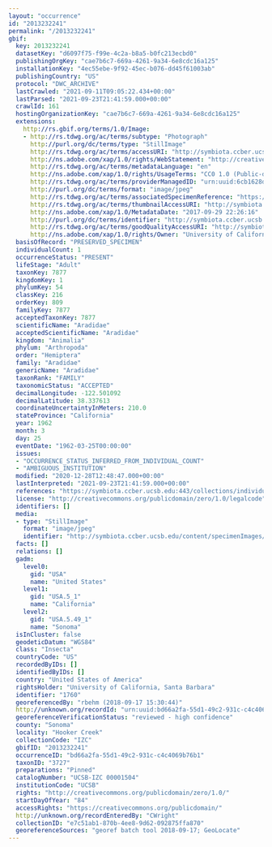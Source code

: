 ```yaml
---
layout: "occurrence"
id: "2013232241"
permalink: "/2013232241"
gbif:
  key: 2013232241
  datasetKey: "d6097f75-f99e-4c2a-b8a5-b0fc213ecbd0"
  publishingOrgKey: "cae7b6c7-669a-4261-9a34-6e8cdc16a125"
  installationKey: "4ec55ebe-9f92-45ec-b076-dd45f61003ab"
  publishingCountry: "US"
  protocol: "DWC_ARCHIVE"
  lastCrawled: "2021-09-11T09:05:22.434+00:00"
  lastParsed: "2021-09-23T21:41:59.000+00:00"
  crawlId: 161
  hostingOrganizationKey: "cae7b6c7-669a-4261-9a34-6e8cdc16a125"
  extensions:
    http://rs.gbif.org/terms/1.0/Image:
    - http://rs.tdwg.org/ac/terms/subtype: "Photograph"
      http://purl.org/dc/terms/type: "StillImage"
      http://rs.tdwg.org/ac/terms/accessURI: "http://symbiota.ccber.ucsb.edu/content/specimenImages/UCSB_IZC/UCSB-IZC00001/UCSB-IZC_00001504_lg.jpg"
      http://ns.adobe.com/xap/1.0/rights/WebStatement: "http://creativecommons.org/publicdomain/zero/1.0/"
      http://rs.tdwg.org/ac/terms/metadataLanguage: "en"
      http://ns.adobe.com/xap/1.0/rights/UsageTerms: "CC0 1.0 (Public-domain)"
      http://rs.tdwg.org/ac/terms/providerManagedID: "urn:uuid:6cb1628d-76c1-43b1-ac2c-377cced4c9e5"
      http://purl.org/dc/terms/format: "image/jpeg"
      http://rs.tdwg.org/ac/terms/associatedSpecimenReference: "https://symbiota.ccber.ucsb.edu:443/collections/individual/index.php?occid=1760"
      http://rs.tdwg.org/ac/terms/thumbnailAccessURI: "http://symbiota.ccber.ucsb.edu/content/specimenImages/UCSB_IZC/UCSB-IZC00001/UCSB-IZC_00001504_tn.jpg"
      http://ns.adobe.com/xap/1.0/MetadataDate: "2017-09-29 22:26:16"
      http://purl.org/dc/terms/identifier: "http://symbiota.ccber.ucsb.edu/content/specimenImages/UCSB_IZC/UCSB-IZC00001/UCSB-IZC_00001504_lg.jpg"
      http://rs.tdwg.org/ac/terms/goodQualityAccessURI: "http://symbiota.ccber.ucsb.edu/content/specimenImages/UCSB_IZC/UCSB-IZC00001/UCSB-IZC_00001504.JPG"
      http://ns.adobe.com/xap/1.0/rights/Owner: "University of California, Santa Barbara"
  basisOfRecord: "PRESERVED_SPECIMEN"
  individualCount: 1
  occurrenceStatus: "PRESENT"
  lifeStage: "Adult"
  taxonKey: 7877
  kingdomKey: 1
  phylumKey: 54
  classKey: 216
  orderKey: 809
  familyKey: 7877
  acceptedTaxonKey: 7877
  scientificName: "Aradidae"
  acceptedScientificName: "Aradidae"
  kingdom: "Animalia"
  phylum: "Arthropoda"
  order: "Hemiptera"
  family: "Aradidae"
  genericName: "Aradidae"
  taxonRank: "FAMILY"
  taxonomicStatus: "ACCEPTED"
  decimalLongitude: -122.501092
  decimalLatitude: 38.337613
  coordinateUncertaintyInMeters: 210.0
  stateProvince: "California"
  year: 1962
  month: 3
  day: 25
  eventDate: "1962-03-25T00:00:00"
  issues:
  - "OCCURRENCE_STATUS_INFERRED_FROM_INDIVIDUAL_COUNT"
  - "AMBIGUOUS_INSTITUTION"
  modified: "2020-12-28T12:48:47.000+00:00"
  lastInterpreted: "2021-09-23T21:41:59.000+00:00"
  references: "https://symbiota.ccber.ucsb.edu:443/collections/individual/index.php?occid=1760"
  license: "http://creativecommons.org/publicdomain/zero/1.0/legalcode"
  identifiers: []
  media:
  - type: "StillImage"
    format: "image/jpeg"
    identifier: "http://symbiota.ccber.ucsb.edu/content/specimenImages/UCSB_IZC/UCSB-IZC00001/UCSB-IZC_00001504_lg.jpg"
  facts: []
  relations: []
  gadm:
    level0:
      gid: "USA"
      name: "United States"
    level1:
      gid: "USA.5_1"
      name: "California"
    level2:
      gid: "USA.5.49_1"
      name: "Sonoma"
  isInCluster: false
  geodeticDatum: "WGS84"
  class: "Insecta"
  countryCode: "US"
  recordedByIDs: []
  identifiedByIDs: []
  country: "United States of America"
  rightsHolder: "University of California, Santa Barbara"
  identifier: "1760"
  georeferencedBy: "rbehm (2018-09-17 15:30:44)"
  http://unknown.org/recordId: "urn:uuid:bd66a2fa-55d1-49c2-931c-c4c4069b76b1"
  georeferenceVerificationStatus: "reviewed - high confidence"
  county: "Sonoma"
  locality: "Hooker Creek"
  collectionCode: "IZC"
  gbifID: "2013232241"
  occurrenceID: "bd66a2fa-55d1-49c2-931c-c4c4069b76b1"
  taxonID: "3727"
  preparations: "Pinned"
  catalogNumber: "UCSB-IZC 00001504"
  institutionCode: "UCSB"
  rights: "http://creativecommons.org/publicdomain/zero/1.0/"
  startDayOfYear: "84"
  accessRights: "https://creativecommons.org/publicdomain/"
  http://unknown.org/recordEnteredBy: "CWright"
  collectionID: "e7c51ab1-870b-4ee8-9d62-092875ffa870"
  georeferenceSources: "georef batch tool 2018-09-17; GeoLocate"
---
```

